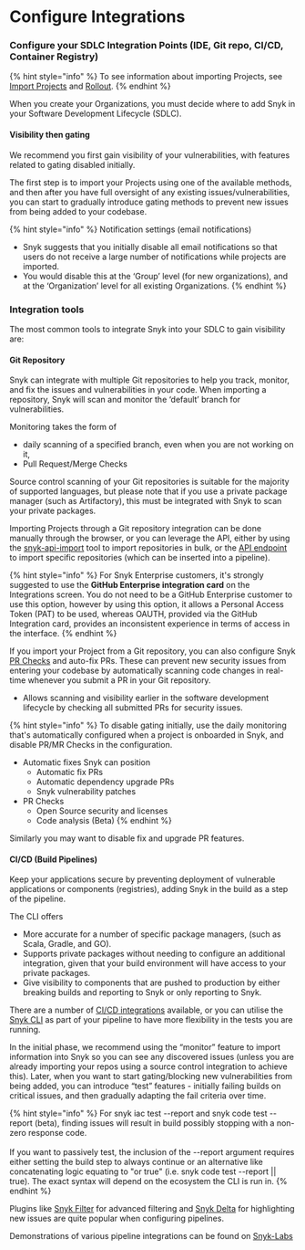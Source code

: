# Configure Integrations

### Configure your SDLC Integration Points (IDE, Git repo, CI/CD, Container Registry)

{% hint style="info" %}
To see information about importing Projects, see [Import Projects](../../phase-3-gain-visibility/import-projects.md) and [Rollout](../../phase-5-initial-rollout-to-team/).
{% endhint %}

When you create your Organizations, you must decide where to add Snyk in your Software Development Lifecycle (SDLC).&#x20;

#### Visibility then gating

We recommend you first gain visibility of your vulnerabilities, with features related to gating disabled initially.

The first step is to import your Projects using one of the available methods, and then after you have full oversight of any existing issues/vulnerabilities, you can start to gradually introduce gating methods to prevent new issues from being added to your codebase.

{% hint style="info" %}
Notification settings (email notifications)

* Snyk suggests that you initially disable all email notifications so that users do not receive a large number of notifications while projects are imported.
* You would disable this at the ‘Group’ level (for new organizations), and at the ‘Organization’ level for all existing Organizations.&#x20;
{% endhint %}

### Integration tools

The most common tools to integrate Snyk into your SDLC to gain visibility are:

#### Git Repository

Snyk can integrate with multiple Git repositories to help you track, monitor, and fix the issues and vulnerabilities in your code. When importing a repository, Snyk will scan and monitor the ‘default’ branch for vulnerabilities.&#x20;

Monitoring takes the form of&#x20;

* daily scanning of a specified branch, even when you are not working on it,&#x20;
* Pull Request/Merge Checks

Source control scanning of your Git repositories is suitable for the majority of supported languages, but please note that if you use a private package manager (such as Artifactory), this must be integrated with Snyk to scan your private packages.

Importing Projects through a Git repository integration can be done manually through the browser, or you can leverage the API, either by using the [snyk-api-import](../../../../snyk-api-info/other-tools/tool-snyk-api-import/) tool to import repositories in bulk, or the [API endpoint](https://snyk.docs.apiary.io/#reference/organizations/create-organization/create-a-new-organization) to import specific repositories (which can be inserted into a pipeline).

{% hint style="info" %}
For Snyk Enterprise customers, it's strongly suggested to use the **GitHub Enterprise integration card** on the Integrations screen. You do not need to be a GitHub Enterprise customer to use this option, however by using this option, it allows a Personal Access Token (PAT) to be used, whereas OAUTH, provided via the GitHub Integration card, provides an inconsistent experience in terms of access in the interface.
{% endhint %}

If you import your Project from a Git repository, you can also configure Snyk [PR Checks](../../../../scan-using-snyk/run-pr-checks/) and auto-fix PRs. These can prevent new security issues from entering your codebase by automatically scanning code changes in real-time whenever you submit a PR in your Git repository.

* Allows scanning and visibility earlier in the software development lifecycle by checking all submitted PRs for security issues.

{% hint style="info" %}
To disable gating initially, use the daily monitoring that's automatically configured when a project is onboarded in Snyk, and disable PR/MR Checks in the configuration.

* Automatic fixes Snyk can position
  * Automatic fix PRs
  * Automatic dependency upgrade PRs
  * Snyk vulnerability patches
* PR Checks
  * Open Source security and licenses
  * Code analysis (Beta)
{% endhint %}

&#x20;Similarly you may want to disable fix and upgrade PR features.

#### CI/CD (Build Pipelines)

Keep your applications secure by preventing deployment of vulnerable applications or components (registries), adding Snyk in the build as a step of the pipeline.

The CLI offers

* More accurate for a number of specific package managers, (such as Scala, Gradle, and GO).
* Supports private packages without needing to configure an additional integration, given that your build environment will have access to your private packages.
* Give visibility to components that are pushed to production by either breaking builds and reporting to Snyk or only reporting to Snyk.

There are a number of [CI/CD integrations](../../../../integrate-with-snyk/snyk-ci-cd-integrations/) available, or you can utilise the [Snyk CLI](../../../../snyk-cli/) as part of your pipeline to have more flexibility in the tests you are running.

In the initial phase, we recommend using the “monitor” feature to import information into Snyk so you can see any discovered issues (unless you are already importing your repos using a source control integration to achieve this). Later, when you want to start gating/blocking new vulnerabilities from being added, you can introduce “test” features - initially failing builds on critical issues, and then gradually adapting the fail criteria over time.

{% hint style="info" %}
For snyk iac test --report and snyk code test --report (beta), finding issues will result in build possibly stopping with a non-zero response code. \
\
If you want to passively test,  the inclusion of the --report argument requires either setting the build step to always continue or an alternative like concatenating logic equating to "or true" (i.e. snyk code test --report || true). The exact syntax will depend on the ecosystem the CLI is run in.&#x20;
{% endhint %}

Plugins like [Snyk Filter](https://docs.snyk.io/snyk-api/other-tools/tool-snyk-filter) for advanced filtering and [Snyk Delta](https://docs.snyk.io/snyk-api/other-tools/tool-snyk-delta) for highlighting new issues are quite popular when configuring pipelines.

Demonstrations of various pipeline integrations can be found on [Snyk-Labs](https://github.com/snyk-labs/snyk-cicd-integration-examples)





